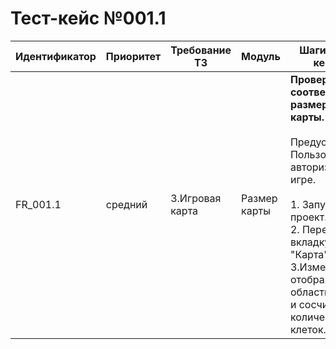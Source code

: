 # Тест-кейс №001.1 


| Идентификатор | Приоритет |  Требование ТЗ  | Модуль | Шаги тест-кейса | Ожидаемый результат |
| ------ | ------ | ------ | ------ | ------ | ------ |
|     FR\_001.1    |  средний  | 3\.Игровая карта | Размер карты  | **Проверка соответствия размеров карты.** <br><br>   Предусловие: Пользователь авторизован в игре.<br><br> 1\. Запустить проект. <br>2\. Перейти во вкладку "Карта". <br>3\.Измерить отображаемую область карты и сосчитать количество клеток.| Карта загружена корректно и занимает 80% экрана. Размер карты соответствует 80 клеткам по ширине и 40 клеткам в высоту.|
